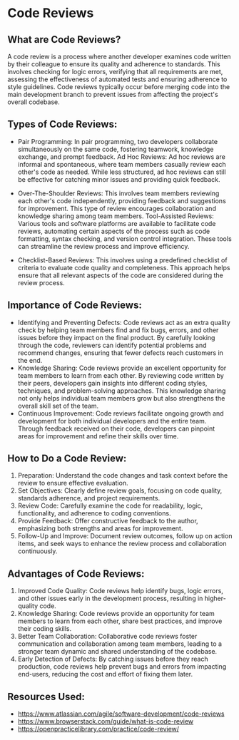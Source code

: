 # Code Reviews



## What are Code Reviews?

A code review is a process where another developer examines code written by their colleague to ensure its quality and adherence to standards. This involves checking for logic errors, verifying that all requirements are met, assessing the effectiveness of automated tests and ensuring adherence to style guidelines. Code reviews typically occur before merging code into the main development branch to prevent issues from affecting the project's overall codebase.

## Types of Code Reviews:

- Pair Programming: In pair programming, two developers collaborate simultaneously on the same code, fostering teamwork, knowledge exchange, and prompt feedback.
Ad Hoc Reviews: Ad hoc reviews are informal and spontaneous, where team members casually review each other's code as needed. While less structured, ad hoc reviews can still be effective for catching minor issues and providing quick feedback.

- Over-The-Shoulder Reviews: This involves team members reviewing each other's code independently, providing feedback and suggestions for improvement. This type of review encourages collaboration and knowledge sharing among team members.
Tool-Assisted Reviews: Various tools and software platforms are available to facilitate code reviews, automating certain aspects of the process such as code formatting, syntax checking, and version control integration. These tools can streamline the review process and improve efficiency.

- Checklist-Based Reviews: This involves using a predefined checklist of criteria to evaluate code quality and completeness. This approach helps ensure that all relevant aspects of the code are considered during the review process.

## Importance of Code Reviews:

- Identifying and Preventing Defects: Code reviews act as an extra quality check by helping team members find and fix bugs, errors, and other issues before they impact on the final product. By carefully looking through the code, reviewers can identify potential problems and recommend changes, ensuring that fewer defects reach customers in the end.
- Knowledge Sharing: Code reviews provide an excellent opportunity for team members to learn from each other. By reviewing code written by their peers, developers gain insights into different coding styles, techniques, and problem-solving approaches. This knowledge sharing not only helps individual team members grow but also strengthens the overall skill set of the team.
- Continuous Improvement: Code reviews facilitate ongoing growth and development for both individual developers and the entire team. Through feedback received on their code, developers can pinpoint areas for improvement and refine their skills over time.

## How to Do a Code Review:
1. Preparation: Understand the code changes and task context before the review to ensure effective evaluation.
2. Set Objectives: Clearly define review goals, focusing on code quality, standards adherence, and project requirements.
3. Review Code: Carefully examine the code for readability, logic, functionality, and adherence to coding conventions.
4. Provide Feedback: Offer constructive feedback to the author, emphasizing both strengths and areas for improvement.
5. Follow-Up and Improve: Document review outcomes, follow up on action items, and seek ways to enhance the review process and collaboration continuously.

## Advantages of Code Reviews:
1. Improved Code Quality: Code reviews help identify bugs, logic errors, and other issues early in the development process, resulting in higher-quality code.
2. Knowledge Sharing: Code reviews provide an opportunity for team members to learn from each other, share best practices, and improve their coding skills.
3. Better Team Collaboration: Collaborative code reviews foster communication and collaboration among team members, leading to a stronger team dynamic and shared understanding of the codebase.
4. Early Detection of Defects: By catching issues before they reach production, code reviews help prevent bugs and errors from impacting end-users, reducing the cost and effort of fixing them later.



## Resources Used:
- https://www.atlassian.com/agile/software-development/code-reviews
- https://www.browserstack.com/guide/what-is-code-review
- https://openpracticelibrary.com/practice/code-review/
